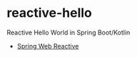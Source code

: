 # reactive-hello
Reactive Hello World in Spring Boot/Kotlin

* [Spring Web Reactive](https://docs.spring.io/spring/docs/current/spring-framework-reference/web-reactive.html)
